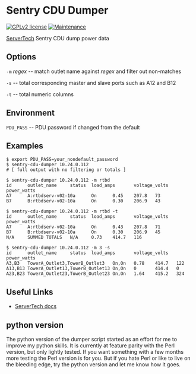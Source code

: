 Sentry CDU Dumper
=================

[![GPLv2 license](https://img.shields.io/badge/License-GPLv2-blue.svg)](https://github.com/chicks-net/sentry_cdu_dumper/blob/master/LICENSE)
[![Maintenance](https://img.shields.io/badge/Maintained%3F-yes-green.svg)](https://github.com/chicks-net/sentry_cdu_dumper/graphs/commit-activity)

[ServerTech](https://www.servertech.com/) Sentry CDU dump power data

Options
-------

`-m` *regex* -- match outlet name against *regex* and filter out non-matches

`-s` -- total corresponding master and slave ports such as A12 and B12

`-t` -- total numeric columns

Environment
-----------

`PDU_PASS` -- PDU password if changed from the default

Examples
--------

	$ export PDU_PASS=your_nondefault_password
	$ sentry-cdu-dumper 10.24.0.112
	# [ full output with no filtering or totals ]

	$ sentry-cdu-dumper 10.24.0.112 -m rtbd
	id      outlet_name     status  load_amps       voltage_volts   power_watts
	A7      A:rtbdserv-v02-10a      On      0.45    207.8   73
	B7      B:rtbdserv-v02-10a      On      0.30    206.9   43

	$ sentry-cdu-dumper 10.24.0.112 -m rtbd -t
	id      outlet_name     status  load_amps       voltage_volts   power_watts
	A7      A:rtbdserv-v02-10a      On      0.43    207.8   71
	B7      B:rtbdserv-v02-10a      On      0.30    206.9   45
	N/A     SUMMED TOTALS   N/A     0.73    414.7   116    

	$ sentry-cdu-dumper 10.24.0.112 -m 3 -s
	id      outlet_name     status  load_amps       voltage_volts   power_watts
	A3,B3   TowerA_Outlet3,TowerB_Outlet3   On,On   0.78    414.7   122
	A13,B13 TowerA_Outlet13,TowerB_Outlet13 On,On   0       414.4   0
	A23,B23 TowerA_Outlet23,TowerB_Outlet23 On,On   1.64    415.2   324

Useful Links
------------

* [ServerTech docs](http://www.servertech.com/support/technical_library/cwgcxg-xxxxxxxxxx_pops_switched_cabinet_pdu)

python version
--------------

The python version of the dumper script started as an effort for me to improve
my python skills.  It is currently at feature parity with the Perl version, but
only lightly tested.
If you want something with a few months more testing the Perl version is
for you.  But if you hate Perl or like to live on the bleeding edge, try the python
version and let me know how it goes.

